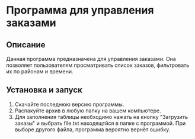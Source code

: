 # Программа для управления заказами

## Описание

Данная программа предназначена для управления заказами. Она позволяет пользователям просматривать список заказов, фильтровать их по районам и времени. 

## Установка и запуск

1. Скачайте последнюю версию программы.
2. Распакуйте архив в любую папку на вашем компьютере.
3. Для заполнения таблицы необходимо нажать на кнопку "Загрузить заказы" и выбрать file.txt находящтйся в папке с программой.
При выборе другого файла, программа вероятно вернёт ошибку.
